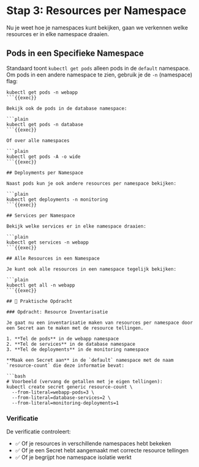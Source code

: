 # Stap 3: Resources per Namespace

Nu je weet hoe je namespaces kunt bekijken, gaan we verkennen welke resources er in elke namespace draaien.

## Pods in een Specifieke Namespace

Standaard toont `kubectl get pods` alleen pods in de `default` namespace. Om pods in een andere namespace te zien, gebruik je de `-n` (namespace) flag:

```plain
kubectl get pods -n webapp
```{{exec}}

Bekijk ook de pods in de database namespace:

```plain
kubectl get pods -n database
```{{exec}}

Of over alle namespaces

```plain
kubectl get pods -A -o wide
```{{exec}}

## Deployments per Namespace

Naast pods kun je ook andere resources per namespace bekijken:

```plain
kubectl get deployments -n monitoring
```{{exec}}

## Services per Namespace

Bekijk welke services er in elke namespace draaien:

```plain
kubectl get services -n webapp
```{{exec}}

## Alle Resources in een Namespace

Je kunt ook alle resources in een namespace tegelijk bekijken:

```plain
kubectl get all -n webapp
```{{exec}}

## 🎯 Praktische Opdracht

### Opdracht: Resource Inventarisatie

Je gaat nu een inventarisatie maken van resources per namespace door een Secret aan te maken met de resource tellingen.

1. **Tel de pods** in de webapp namespace
2. **Tel de services** in de database namespace
3. **Tel de deployments** in de monitoring namespace

**Maak een Secret aan** in de `default` namespace met de naam `resource-count` die deze informatie bevat:

```bash
# Voorbeeld (vervang de getallen met je eigen tellingen):
kubectl create secret generic resource-count \
  --from-literal=webapp-pods=3 \
  --from-literal=database-services=2 \
  --from-literal=monitoring-deployments=1
```
### Verificatie

De verificatie controleert:
- ✅ Of je resources in verschillende namespaces hebt bekeken
- ✅ Of je een Secret hebt aangemaakt met correcte resource tellingen
- ✅ Of je begrijpt hoe namespace isolatie werkt